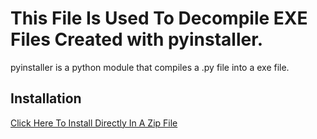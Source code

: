 # This File Is Used To Decompile EXE Files Created with pyinstaller.
pyinstaller is a python module that compiles a .py file into a exe file.

## Installation
[Click Here To Install Directly In A Zip File]()
